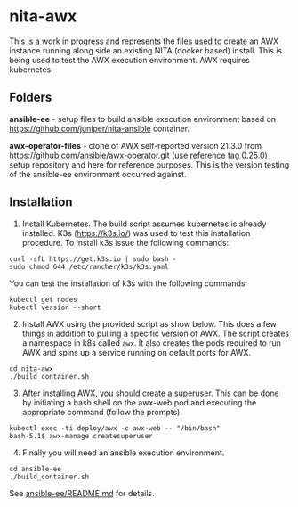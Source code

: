 # nita-awx

This is a work in progress and represents the files used to create an AWX instance running along side an existing NITA (docker based) install. This is being used to test the AWX execution environment. AWX requires kubernetes.

## Folders

<b>ansible-ee</b> - setup files to build ansible execution environment based on https://github.com/juniper/nita-ansible container.

<b>awx-operator-files</b> - clone of AWX self-reported version 21.3.0 from https://github.com/ansible/awx-operator.git (use reference tag [0.25.0](https://github.com/ansible/awx-operator/releases/tag/0.25.0)) setup repository and here for reference purposes. This is the version testing of the ansible-ee environment occurred against.


## Installation

1. Install Kubernetes. The build script assumes kubernetes is already installed. K3s (https://k3s.io/) was used to test this installation procedure. To install k3s issue the following commands:
```
curl -sfL https://get.k3s.io | sudo bash - 
sudo chmod 644 /etc/rancher/k3s/k3s.yaml 
```

You can test the installation of k3s with the following commands:
```
kubectl get nodes
kubectl version --short
```

2. Install AWX using the provided script as show below. This does a few things in addition to pulling a specific version of AWX. The script creates a namespace in k8s called ```awx```. It also creates the pods required to run AWX and spins up a service running on default ports for AWX. 

```
cd nita-awx
./build_container.sh
```

3. After installing AWX, you should create a superuser. This can be done by initiating a bash shell on the awx-web pod and executing the appropriate command (follow the prompts):

```
kubectl exec -ti deploy/awx -c awx-web -- "/bin/bash"
bash-5.1$ awx-manage createsuperuser
```

4. Finally you will need an ansible execution environment. 

```
cd ansible-ee
./build_container.sh
```

See [ansible-ee/README.md](ansible-ee/README.md) for details.

